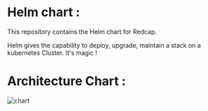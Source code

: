 # Helm chart : 

This repository contains the Helm chart for Redcap.

Helm gives the capability to deploy, upgrade, maintain a stack on a kubernetes Cluster.
It's magic ! 

# Architecture Chart : 

![chart](data-redap.png)